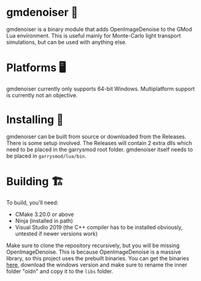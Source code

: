 ﻿# gmdenoiser 🧽
gmdenoiser is a binary module that adds OpenImageDenoise to the GMod Lua environment. This is useful mainly for Monte-Carlo light transport simulations, but can be used with anything else.

# Platforms 🖥
gmdenoiser currently only supports 64-bit Windows. Multiplatform support is currently not an objective.

# Installing 📂
gmdenoiser can be built from source or downloaded from the Releases. There is some setup involved. The Releases will contain 2 extra dlls which need to be placed in the garrysmod root folder.
gmdenoiser itself needs to be placed in `garrysmod/lua/bin`.

# Building 🏗
To build, you'll need:
- CMake 3.20.0 or above
- Ninja (installed in path)
- Visual Studio 2019 (the C++ compiler has to be installed obviously, untested if newer versions work)

Make sure to clone the repository recursively, but you will be missing OpenImageDenoise. This is because OpenImageDenoise is a massive library, so this project uses the prebuilt binaries.
You can get the binaries [here](https://www.openimagedenoise.org/downloads.html), download the windows version and  make sure to rename the inner folder "oidn" and copy it to the `libs` folder.
